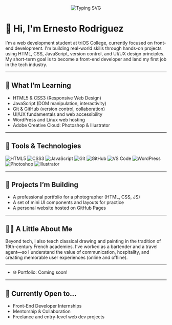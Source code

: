 <p align="center">
  <img src="https://readme-typing-svg.demolab.com?font=Fira+Code&size=25&pause=1000&color=F7DF1E&center=true&vCenter=true&width=435&lines=Focused.;Driven.;Creative.;Curious.;Resilient." alt="Typing SVG" />
</p>

# 👋 Hi, I'm Ernesto Rodriguez

I'm a web development student at triOS College, currently focused on front-end development. I'm building real-world skills through hands-on projects using HTML, CSS, JavaScript, version control, and UI/UX design principles. My short-term goal is to become a front-end developer and land my first job in the tech industry.

---

## 🎯 What I’m Learning

- HTML5 & CSS3 (Responsive Web Design)
- JavaScript (DOM manipulation, interactivity)
- Git & GitHub (version control, collaboration)
- UI/UX fundamentals and web accessibility
- WordPress and Linux web hosting
- Adobe Creative Cloud: Photoshop & Illustrator

---

## 🧰 Tools & Technologies

![HTML5](https://img.shields.io/badge/HTML5-E34F26?style=for-the-badge&logo=html5&logoColor=white)
![CSS3](https://img.shields.io/badge/CSS3-1572B6?style=for-the-badge&logo=css3&logoColor=white)
![JavaScript](https://img.shields.io/badge/JavaScript-F7DF1E?style=for-the-badge&logo=javascript&logoColor=black)
![Git](https://img.shields.io/badge/Git-F05032?style=for-the-badge&logo=git&logoColor=white)
![GitHub](https://img.shields.io/badge/GitHub-181717?style=for-the-badge&logo=github&logoColor=white)
![VS Code](https://img.shields.io/badge/VS%20Code-007ACC?style=for-the-badge&logo=visual-studio-code&logoColor=white)
![WordPress](https://img.shields.io/badge/WordPress-21759b?style=for-the-badge&logo=wordpress&logoColor=white)
![Photoshop](https://img.shields.io/badge/Adobe%20Photoshop-31A8FF?style=for-the-badge&logo=adobephotoshop&logoColor=white)
![Illustrator](https://img.shields.io/badge/Adobe%20Illustrator-FF9A00?style=for-the-badge&logo=adobeillustrator&logoColor=white)

---

## 📌 Projects I’m Building

- A professional portfolio for a photographer (HTML, CSS, JS)
- A set of mini UI components and layouts for practice
- A personal website hosted on GitHub Pages

---

## 👨‍🎨 A Little About Me

Beyond tech, I also teach classical drawing and painting in the tradition of 19th-century French academies. I’ve worked as a bartender and a travel agent—so I understand the value of communication, hospitality, and creating memorable user experiences (online and offline).

---

- 🌐 Portfolio: Coming soon!

---

## 🚀 Currently Open to...

- Front-End Developer Internships  
- Mentorship & Collaboration  
- Freelance and entry-level web dev projects

